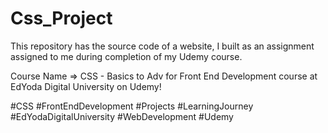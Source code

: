 # Css_Project
This repository has the source code of a website, I built as an assignment assigned to me during completion of my Udemy course.

Course Name => CSS - Basics to Adv for Front End Development course at EdYoda Digital University on Udemy! 

#CSS #FrontEndDevelopment #Projects #LearningJourney #EdYodaDigitalUniversity #WebDevelopment #Udemy
